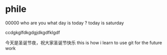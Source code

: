 # phile

00000
who are you
what day is today ?
today is saturday

ccdgkglfdkgdgjdkgdfklgdf

今天是圣诞节夜，祝大家圣诞节快乐
this is how i learn to use git for the future work
